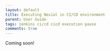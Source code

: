 ```yaml
---
layout: default
title: Executing Nexial in CI/CD environment
parent: User Guide
tags: jenkins ci/cd cicd execution pause
comments: true
---
```



Coming soon!
